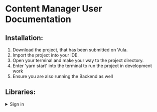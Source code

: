 # Content Manager User Documentation #

## Installation: ##
1. Download the project, that has been submitted on Vula.
2. Import the project into your IDE.
3. Open your terminal and make your way to the project directory.
4. Enter 'yarn start' into the terminal to run the project in development work
5. Ensure you are also running the Backend as well

## Libraries: ##
<details>
  <summary> Sign in </summary>
  <p>Enter your email and password and click the "Sign in" button</p>
  <summary> Create App </summary>
  <p>If you have not created an app yet, you will be directed to this page. Here you must provide a name and description for your app as well as an app logo.</p>
 </detail>
  
